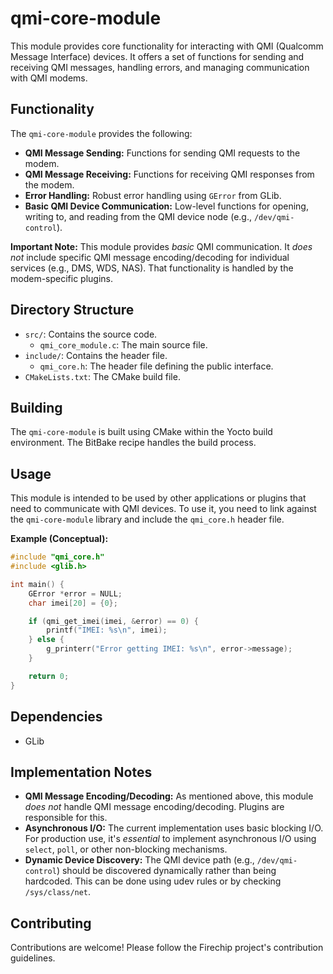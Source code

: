 # qmi-core-module

This module provides core functionality for interacting with QMI (Qualcomm Message Interface) devices. It offers a set of functions for sending and receiving QMI messages, handling errors, and managing communication with QMI modems.

## Functionality

The `qmi-core-module` provides the following:

*   **QMI Message Sending:** Functions for sending QMI requests to the modem.
*   **QMI Message Receiving:** Functions for receiving QMI responses from the modem.
*   **Error Handling:** Robust error handling using `GError` from GLib.
*   **Basic QMI Device Communication:** Low-level functions for opening, writing to, and reading from the QMI device node (e.g., `/dev/qmi-control`).

**Important Note:** This module provides *basic* QMI communication. It *does not* include specific QMI message encoding/decoding for individual services (e.g., DMS, WDS, NAS). That functionality is handled by the modem-specific plugins.

## Directory Structure

*   `src/`: Contains the source code.
    *   `qmi_core_module.c`: The main source file.
*   `include/`: Contains the header file.
    *   `qmi_core.h`: The header file defining the public interface.
*   `CMakeLists.txt`: The CMake build file.

## Building

The `qmi-core-module` is built using CMake within the Yocto build environment. The BitBake recipe handles the build process.

## Usage

This module is intended to be used by other applications or plugins that need to communicate with QMI devices. To use it, you need to link against the `qmi-core-module` library and include the `qmi_core.h` header file.

**Example (Conceptual):**

```c
#include "qmi_core.h"
#include <glib.h>

int main() {
    GError *error = NULL;
    char imei[20] = {0};

    if (qmi_get_imei(imei, &error) == 0) {
        printf("IMEI: %s\n", imei);
    } else {
        g_printerr("Error getting IMEI: %s\n", error->message);
    }

    return 0;
}
```

## Dependencies

*   GLib

## Implementation Notes

*   **QMI Message Encoding/Decoding:** As mentioned above, this module *does not* handle QMI message encoding/decoding. Plugins are responsible for this.
*   **Asynchronous I/O:** The current implementation uses basic blocking I/O. For production use, it's *essential* to implement asynchronous I/O using `select`, `poll`, or other non-blocking mechanisms.
*   **Dynamic Device Discovery:** The QMI device path (e.g., `/dev/qmi-control`) should be discovered dynamically rather than being hardcoded. This can be done using udev rules or by checking `/sys/class/net`.

## Contributing

Contributions are welcome! Please follow the Firechip project's contribution guidelines.
